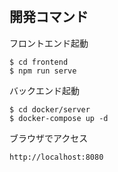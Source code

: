#


## 開発コマンド

フロントエンド起動
```
$ cd frontend
$ npm run serve
```

バックエンド起動
```
$ cd docker/server
$ docker-compose up -d
```

ブラウザでアクセス
```
http://localhost:8080
```